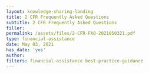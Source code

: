 ```yaml
---
layout: knowledge-sharing-landing
title: 2 CFR Frequently Asked Questions
subtitle: 2 CFR Frequently Asked Questions
filler: 
permalink: /assets/files/2-CFR-FAQ-2021050321.pdf
type: financial-assistance 
date: May 03, 2021
has_date: 'yes'
author:  
filters: financial-assistance best-practice-guidance
---
```



